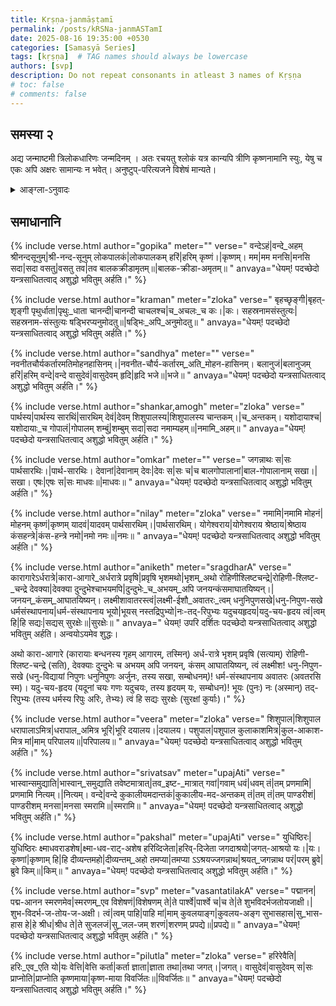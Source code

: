 ```yaml
---
title: Kṛṣṇa-janmāṣṭamī
permalink: /posts/kRSNa-janmASTamI
date: 2025-08-16 19:35:00 +0530
categories: [Samasyā Series]
tags: [kṛṣṇa]  # TAG names should always be lowercase
authors: [svp]
description: Do not repeat consonants in atleast 3 names of Kṛṣṇa
# toc: false
# comments: false
---
```


## समस्या २

अद्य जन्माष्टमी त्रिलोकधारिणः जन्मदिनम् । अतः रचयतु श्लोकं यत्र कान्यपि त्रीणि कृष्णनामानि स्युः, येषु च एकः अपि अक्षरः सामान्यः न भवेत्। अनुष्टुप्-परित्यजने विशेषं मान्यते।


<details>
  <summary>आङ्ग्ला-ऽनुवादः</summary>
<div markdown="1">

<h3 data-toc-skip>  Challenge 2 </h3>

Today is Janmāṣṭamī, the birthday of the one who sustains the three worlds. Hence, compose a verse consisting of atleast 3 names of Lord Kṛṣṇa such that none of the words have any letter in common with each of the others. 

For eg:, माधव and यादव cannot be used together since ‘व्’ repeats. The same holds for मुरारि and जनार्दन (notice that ‘र्’ repeats) as well as अच्युत and अनन्त. However, कृष्ण, वासुदेव and श्रीशः can be used together since they have no letter in common. 

Clarification: Repeating letters due to vibhakti forms are allowed- for eg:, कृष्णम् and माधवम् is allowed (the ending म् is allowed). Similarly, repeating parts of the forms due to pratyaya are also allowed. 

_Note: Brownie points will be given to those who attempt meters other than Anuṣṭup._

</div>
</details>

## समाधानानि


{% include verse.html
   author="gopika"
   meter=""
   verse="
   वन्देऽहं|वन्दे_अहम् श्रीनन्दसूनुम्|श्री-नन्द-सूनुम् लोकपालकं|लोकपालकम् हरिं|हरिम् कृष्णं।|कृष्णम्।
मम|मम मनसि|मनसि सदा|सदा वसतु|वसतु तव|तव बालकक्रीडामृतम्॥|बालक-क्रीडा-अमृतम्॥
   "
   anvaya="धेयम्! पदच्छेदो यन्त्रसाधितत्वाद् अशुद्धो भवितुम् अर्हति।"
%}

{% include verse.html
   author="kraman"
   meter="zloka"
   verse="
   बृहच्छृङ्गी|बृहत्-शृङ्गी पृथुर्धाता|पृथुः_धाता चानन्दी|चानन्दी चाचलश्च|च_अचलः_च कः।|कः।
सहस्रनामसंस्तुत्यः|सहस्रनाम-संस्तुत्यः षड्भिरप्यनुमोदतु॥|षड्भिः_अपि_अनुमोदतु॥
   "
   anvaya="धेयम्! पदच्छेदो यन्त्रसाधितत्वाद् अशुद्धो भवितुम् अर्हति।"
%}

{% include verse.html
   author="sandhya"
   meter=""
   verse="
   नवनीतचौर्यकर्तारमतिमोहनहासिनम्।|नवनीत-चौर्य-कर्तारम्_अति_मोहन-हासिनम्।
बलानुजं|बलानुजम् हरिं|हरिम् वन्दे|वन्दे वासुदेवं|वासुदेवम् हृदि|हृदि भजे॥|भजे॥
   "
   anvaya="धेयम्! पदच्छेदो यन्त्रसाधितत्वाद् अशुद्धो भवितुम् अर्हति।"
%}

{% include verse.html
   author="shankar,amogh"
   meter="zloka"
   verse="
   पार्थस्य|पार्थस्य सारथिं|सारथिम् देवं|देवम् शिशुपालस्य|शिशुपालस्य चान्तकम्।|च_अन्तकम्।
यशोदायाश्च|यशोदायाः_च गोपालं|गोपालम् शम्बुं|शम्बुम् सदा|सदा नमाम्यहम्॥|नमामि_अहम्॥
   "
   anvaya="धेयम्! पदच्छेदो यन्त्रसाधितत्वाद् अशुद्धो भवितुम् अर्हति।"
%}

{% include verse.html
   author="omkar"
   meter=""
   verse="
   जगन्नाथः स|सः पार्थसारथिः।|पार्थ-सारथिः।
देवानां|देवानाम् देवः|देवः स|सः च|च बालगोपालानां|बाल-गोपालानाम् सखा।|सखा।
एषः|एषः स|सः माधवः॥|माधवः॥
   "
   anvaya="धेयम्! पदच्छेदो यन्त्रसाधितत्वाद् अशुद्धो भवितुम् अर्हति।"
%}

{% include verse.html
   author="nilay"
   meter="zloka"
   verse="
   नमामि|नमामि मोहनं|मोहनम् कृष्णं|कृष्णम् यादवं|यादवम् पार्थसारथिम्।|पार्थसारथिम्।
योगेश्वराय|योगेश्वराय श्रेष्ठाय|श्रेष्ठाय कंसहन्त्रे|कंस-हन्त्रे नमो|नमो नमः॥|नमः॥
   "
   anvaya="धेयम्! पदच्छेदो यन्त्रसाधितत्वाद् अशुद्धो भवितुम् अर्हति।"
%}

{% include verse.html
   author="aniketh"
   meter="sragdharA"
   verse="
   कारागारेऽर्धरात्रे|कारा-आगारे_अर्धरात्रे प्रवृषि|प्रवृषि भृशमथो|भृशम्_अथो रोहिणीश्लिष्टचन्द्रे|रोहिणी-श्लिष्ट-_चन्द्रे देवक्या|देवक्या दुन्दुभेश्चाभयमपि|दुन्दुभेः_च_अभयम्_अपि जनयन्कंसमाघातयिष्यन्।|जनयन्_कंसम्_आघातयिष्यन्।
लक्ष्मीशावातरस्त्वं|लक्ष्मी-ईशौ_अवातरः_त्वम् धनुनिपुणसखे|धनु-निपुण-सखे धर्मसंस्थापनाय|धर्म-संस्थापनाय भूयो|भूयस् नस्तद्रिपुभ्यो|नः-तद्-रिपुभ्यः यदुचयहृदय|यदु-चय-हृदय त्वं|त्वम् हि|हि सद्यः|सद्यस् सुरक्षेः॥|सुरक्षेः॥
   "
   anvaya="
धेयम्! उपरि दर्शितः पदच्छेदो यन्त्रसाधितत्वाद् अशुद्धो भवितुम् अर्हति। अन्वयोऽयमेव शुद्धः।

अथो कारा-आगारे (कारायाः बन्धनस्य गृहम् आगारम्, तस्मिन्) अर्ध-रात्रे भृशम् प्रवृषि (सत्याम्) रोहिणी-श्लिष्ट-चन्द्रे (सति), देवक्याः दुन्दुभेः च अभयम् अपि जनयन्, कंसम् आघातयिष्यन्, त्वं लक्ष्मीश! धनु-निपुण-सखे (धनु-विद्यायां निपुणः धनुनिपुणः अर्जुनः, तस्य सखा, सम्बोधनम्)! धर्म-संस्थापनाय अवातरः (अवतरसि स्म)।  यदु-चय-हृदय (यदूनां चयः गणः यदुचयः, तस्य हृदयम् यः, सम्बोधन)! भूयः (पुनः) नः (अस्मान्) तद्-रिपुभ्यः (तस्य धर्मस्य रिपुः अरिः, तेभ्यः) त्वं हि सद्यः सुरक्षेः (सुरक्षां कुर्याः)।"
%}

{% include verse.html
   author="veera"
   meter="zloka"
   verse="
   शिशुपाल|शिशुपाल धरापालाऽमित्र|धरापाल_अमित्र भूरि|भूरि दयालय।|दयालय।
पशुपाल|पशुपाल कुलाकाशमित्र|कुल-आकाश-मित्र मां|माम् परिपालय॥|परिपालय॥
   "
   anvaya="धेयम्! पदच्छेदो यन्त्रसाधितत्वाद् अशुद्धो भवितुम् अर्हति।"
%}

{% include verse.html
   author="srivatsav"
   meter="upajAti"
   verse="
   भास्वान्समुद्याति|भास्वान्_समुद्याति तवेष्टमात्रात्|तव_इष्ट-_मात्रात् गवां|गवाम् धवं|धवम् तं|तम् प्रणमामि|प्रणमामि नित्यम्।|नित्यम्।
वन्दे|वन्दे कुकालीयमदान्तकं|कुकालीय-मद-अन्तकम् तं|तम् तं|तम् पाण्डरीशं|पाण्डरीशम् मनसा|मनसा स्मरामि॥|स्मरामि॥
   "
   anvaya="धेयम्! पदच्छेदो यन्त्रसाधितत्वाद् अशुद्धो भवितुम् अर्हति।"
%}

{% include verse.html
   author="pakshal"
   meter="upajAti"
   verse="
   युधिष्ठिरः|युधिष्ठिरः क्ष्माधवराडशेष|क्ष्मा-धव-राट्-अशेष हरिव्दिजेता|हरिव्-दिजेता जगदाश्रयो|जगत्-आश्रयो यः।|यः।
कृष्णां|कृष्णाम् हि|हि दीव्यन्तमहो|दीव्यन्तम्_अहो तमप्या|तमप्या ऽऽश्रयज्जगन्नाथ|श्रयत्_जगन्नाथ परं|परम् ब्रुवे|ब्रुवे किम्॥|किम्॥
   "
   anvaya="धेयम्! पदच्छेदो यन्त्रसाधितत्वाद् अशुद्धो भवितुम् अर्हति।"
%}

{% include verse.html
   author="svp"
   meter="vasantatilakA"
   verse="
   पद्मानन|पद्म-आनन स्मरणमेव|स्मरणम्_एव विशेषणं|विशेषणम् ते|ते पार्श्वे|पार्श्वे च|च ते|ते शुभविदर्भजतोयजाक्षी।|शुभ-विदर्भ-ज-तोय-ज-अक्षी।
त्वं|त्वम् पाहि|पाहि मां|माम् कुवलयाङ्ग|कुवलय-अङ्ग सुभासहास|सु_भास-हास हे|हे श्रीध|श्रीध ते|ते सुजलजं|सु_जल-जम् शरणं|शरणम् प्रपद्ये॥|प्रपद्ये॥
   "
   anvaya="धेयम्! पदच्छेदो यन्त्रसाधितत्वाद् अशुद्धो भवितुम् अर्हति।"
%}

{% include verse.html
   author="pilutla"
   meter="zloka"
   verse="
   हरिरेवैति|हरिः_एव_एति यो|यः वेत्ति|वेत्ति कर्ता|कर्ता ज्ञाता|ज्ञाता तथा|तथा जगत्।|जगत्।
वासुदेवं|वासुदेवम् स|सः प्राप्नोति|प्राप्नोति कृष्णमाया|कृष्ण-माया विवर्जितः॥|विवर्जितः॥
   "
   anvaya="धेयम्! पदच्छेदो यन्त्रसाधितत्वाद् अशुद्धो भवितुम् अर्हति।"
%}
